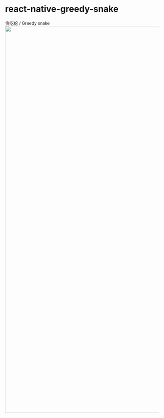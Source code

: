 # react-native-greedy-snake
贪吃蛇 / Greedy snake
<img src="https://user-images.githubusercontent.com/20733820/141114514-dc29ea5b-982a-455f-95e9-bb0dcc5aeb62.png" alt="" width="585" height="1266" align="bottom" />
